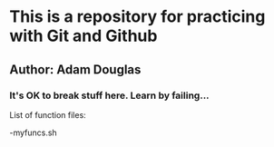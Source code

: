 # This is a repository for practicing with Git and Github

## Author: **Adam Douglas**

### It's OK to break stuff here.  Learn by failing...

List of function files: 

-myfuncs.sh


